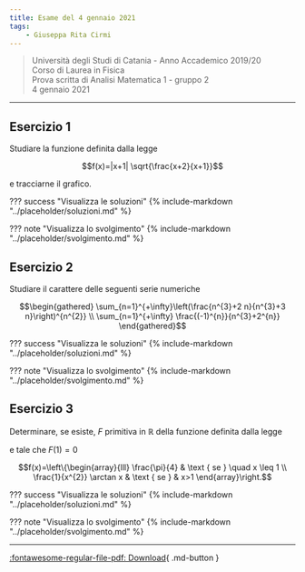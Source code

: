 ```yaml
---
title: Esame del 4 gennaio 2021
tags:
    - Giuseppa Rita Cirmi
---
```


>Università degli Studi di Catania - Anno Accademico 2019/20<br>
Corso di Laurea in Fisica<br>
Prova scritta di Analisi Matematica 1 - gruppo 2<br>
4 gennaio 2021

---

## Esercizio 1

Studiare la funzione definita dalla legge

$$f(x)=|x+1| \sqrt{\frac{x+2}{x+1}}$$

e tracciarne il grafico.

??? success "Visualizza le soluzioni"
    {% include-markdown "../placeholder/soluzioni.md" %}

??? note "Visualizza lo svolgimento"
    {% include-markdown "../placeholder/svolgimento.md" %}

## Esercizio 2

Studiare il carattere delle seguenti serie numeriche

$$\begin{gathered}
\sum_{n=1}^{+\infty}\left(\frac{n^{3}+2 n}{n^{3}+3 n}\right)^{n^{2}} \\
\sum_{n=1}^{+\infty} \frac{(-1)^{n}}{n^{3}+2^{n}}
\end{gathered}$$

??? success "Visualizza le soluzioni"
    {% include-markdown "../placeholder/soluzioni.md" %}

??? note "Visualizza lo svolgimento"
    {% include-markdown "../placeholder/svolgimento.md" %}

## Esercizio 3

Determinare, se esiste, $F$ primitiva in $\mathbb{R}$ della funzione
    definita dalla legge

e tale che $F(1)=0$

$$f(x)=\left\{\begin{array}{lll}
\frac{\pi}{4} & \text { se } \quad x \leq 1 \\
\frac{1}{x^{2}} \arctan x & \text { se } & x>1
\end{array}\right.$$

??? success "Visualizza le soluzioni"
    {% include-markdown "../placeholder/soluzioni.md" %}

??? note "Visualizza lo svolgimento"
    {% include-markdown "../placeholder/svolgimento.md" %}

---

[:fontawesome-regular-file-pdf: Download](pdf/2021-01-04-g2.pdf){ .md-button }
